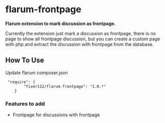 # flarum-frontpage

**Flarum extension to mark discussion as frontpage.**

Currently the extension just mark a discussion as frontpage, there is no page to show all frontpage discussion, but you can create a custom page with php and extract the discussion with frontpage from the database.

## How To Use

Update flarum composer.json

```
 "require": {
		"fixer112/flarum-frontpage": "1.0.*"
    }
```

### Features to add

* Frontpage for discussions with frontpage
